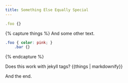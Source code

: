```yaml
---
title: Something Else Equally Special
---
```

```js
.foo {}
```

{% capture things %}
And some other text.
```css
.foo { color: pink; }
    .bar {}
```
{% endcapture %}

Does this work with jekyll tags?
{{things | markdownify}}

And the end.
